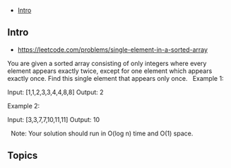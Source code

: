- [Intro](#intro)

## Intro

- https://leetcode.com/problems/single-element-in-a-sorted-array

You are given a sorted array consisting of only integers where every element appears exactly twice, except for one element which appears exactly once. Find this single element that appears only once.
 
Example 1:

Input: [1,1,2,3,3,4,4,8,8]
Output: 2

Example 2:

Input: [3,3,7,7,10,11,11]
Output: 10

 
Note: Your solution should run in O(log n) time and O(1) space.


## Topics



